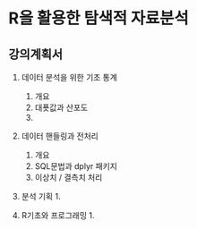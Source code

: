 # R을 활용한 탐색적 자료분석

## 강의계획서

1. 데이터 분석을 위한 기초 통계
    1. 개요
    2. 대푯값과 산포도
    3. 
2. 데이터 핸들링과 전처리
    1. 개요
    2. SQL문법과 dplyr 패키지
    3. 이상치 / 결측치 처리
    

1. 분석 기획
    1. 

1. R기초와 프로그래밍
    1.
